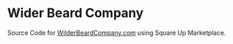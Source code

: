 # Wider Beard Company
Source Code for [WilderBeardCompany.com](http://www.wilderbeardcompany.com/) using Square Up Marketplace.
